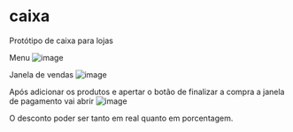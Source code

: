 # caixa
Protótipo de caixa para lojas

Menu
![image](https://user-images.githubusercontent.com/67676175/204076073-de47224e-d4a1-4f1a-a477-5c5e27a88fa5.png)

Janela de vendas
![image](https://user-images.githubusercontent.com/67676175/204076094-b505f244-87b9-49c2-9927-b3fb884a35d1.png)

Após adicionar os produtos e apertar o botão de finalizar a compra a janela de pagamento vai abrir
![image](https://user-images.githubusercontent.com/67676175/204076142-7d140ece-c933-4d1c-a3f8-bee42d3e4a0e.png)

O desconto poder ser tanto em real quanto em porcentagem.
